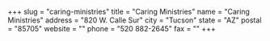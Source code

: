 +++
slug = "caring-ministries"
title = "Caring Ministries"
name = "Caring Ministries"
address = "820 W. Calle Sur"
city = "Tucson"
state = "AZ"
postal = "85705"
website = ""
phone = "520 882-2645"
fax = ""
+++
